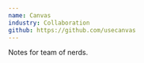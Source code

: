 ```yaml
---
name: Canvas
industry: Collaboration
github: https://github.com/usecanvas
---
```

Notes for team of nerds.
